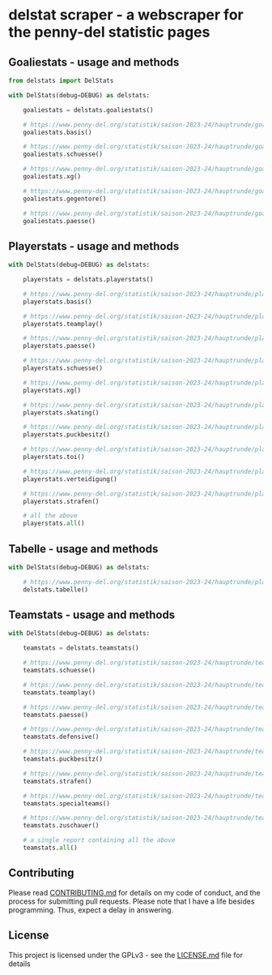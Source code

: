 # delstat scraper - a webscraper for the penny-del statistic pages

## Goaliestats - usage and methods

```python
from delstats import DelStats

with DelStats(debug=DEBUG) as delstats:

    goaliestats = delstats.goaliestats()

    # https://www.penny-del.org/statistik/saison-2023-24/hauptrunde/goaliestats/basis
    goaliestats.basis()

    # https://www.penny-del.org/statistik/saison-2023-24/hauptrunde/goaliestats/schuesse
    goaliestats.schuesse()

    # https://www.penny-del.org/statistik/saison-2023-24/hauptrunde/goaliestats/xg
    goaliestats.xg()

    # https://www.penny-del.org/statistik/saison-2023-24/hauptrunde/goaliestats/gegentore
    goaliestats.gegentore()

    # https://www.penny-del.org/statistik/saison-2023-24/hauptrunde/goaliestats/paesse
    goaliestats.paesse()

```

## Playerstats - usage and methods

```python
with DelStats(debug=DEBUG) as delstats:

    playerstats = delstats.playerstats()

    # https://www.penny-del.org/statistik/saison-2023-24/hauptrunde/playerstats/basis
    playerstats.basis()

    # https://www.penny-del.org/statistik/saison-2023-24/hauptrunde/playerstats/team-play
    playerstats.teamplay()

    # https://www.penny-del.org/statistik/saison-2023-24/hauptrunde/playerstats/paesse
    playerstats.paesse()

    # https://www.penny-del.org/statistik/saison-2023-24/hauptrunde/playerstats/schuesse
    playerstats.schuesse()

    # https://www.penny-del.org/statistik/saison-2023-24/hauptrunde/playerstats/xg
    playerstats.xg()

    # https://www.penny-del.org/statistik/saison-2023-24/hauptrunde/playerstats/skating
    playerstats.skating()

    # https://www.penny-del.org/statistik/saison-2023-24/hauptrunde/playerstats/puckbesitz
    playerstats.puckbesitz()

    # https://www.penny-del.org/statistik/saison-2023-24/hauptrunde/playerstats/toi
    playerstats.toi()

    # https://www.penny-del.org/statistik/saison-2023-24/hauptrunde/playerstats/verteidigung
    playerstats.verteidigung()

    # https://www.penny-del.org/statistik/saison-2023-24/hauptrunde/playerstats/strafen
    playerstats.strafen()

    # all the above
    playerstats.all()
```

## Tabelle - usage and methods

```python
with DelStats(debug=DEBUG) as delstats:

    # https://www.penny-del.org/statistik/saison-2023-24/hauptrunde/playerstats/basis
    delstats.tabelle()
```

## Teamstats - usage and methods

```python
with DelStats(debug=DEBUG) as delstats:

    teamstats = delstats.teamstats()

    # https://www.penny-del.org/statistik/saison-2023-24/hauptrunde/teamstats/schuesse
    teamstats.schuesse()

    # https://www.penny-del.org/statistik/saison-2023-24/hauptrunde/teamstats/team-play
    teamstats.teamplay()

    # https://www.penny-del.org/statistik/saison-2023-24/hauptrunde/teamstats/paesse
    teamstats.paesse()

    # https://www.penny-del.org/statistik/saison-2023-24/hauptrunde/teamstats/defensive
    teamstats.defensive()

    # https://www.penny-del.org/statistik/saison-2023-24/hauptrunde/teamstats/puckbesitz
    teamstats.puckbesitz()

    # https://www.penny-del.org/statistik/saison-2023-24/hauptrunde/teamstats/strafen
    teamstats.strafen()

    # https://www.penny-del.org/statistik/saison-2023-24/hauptrunde/teamstats/special-teams
    teamstats.specialteams()

    # https://www.penny-del.org/statistik/saison-2023-24/hauptrunde/teamstats/zuschauer
    teamstats.zuschauer()

    # a single report containing all the above
    teamstats.all()
```

## Contributing

Please read [CONTRIBUTING.md](https://github.com/grindsa/delstat_scraper/blob/main/CONTRIBUTING.md) for details on my code of conduct, and the process for submitting pull requests.
Please note that I have a life besides programming. Thus, expect a delay in answering.

## License

This project is licensed under the GPLv3 - see the [LICENSE.md](https://github.com/grindsa/dkb-robo/blob/master/LICENSE) file for details
